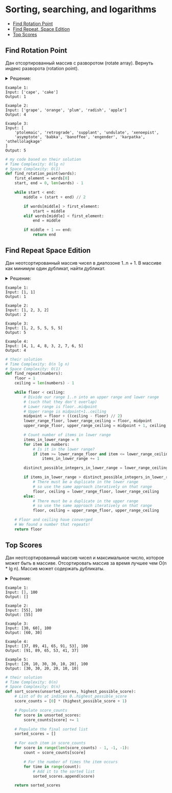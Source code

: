 # Sorting, searching, and logarithms
+ [Find Rotation Point](#find-rotation-point)
+ [Find Repeat, Space Edition](#find-repeat-space-edition)
+ [Top Scores](#top-scores)


## Find Rotation Point
Дан отсортированный массив с разворотом (rotate array).
Вернуть индекс разворота (rotation point).

<details><summary>Решение:</summary><blockquote>

<ol>
 <li>Находим центральный элемент.</li>
 <li>Если центральный элемент больше чем первый элемент, то идем вправо.</li>
 <li>Если центральный элемент меньше чем первый элемент, то идем влево.</li>
 <li>Если остается два элемента в массиве, нам нужно вернуть индекс 2-го элемента.</li>
</ol>

</blockquote></details>

```
Example 1:
Input: ['cape', 'cake']
Output: 1

Example 2:
Input: ['grape', 'orange', 'plum', 'radish', 'apple']
Output: 4

Example 3:
Input: [
    'ptolemaic', 'retrograde', 'supplant', 'undulate', 'xenoepist', 
    'asymptote', 'babka', 'banoffee', 'engender', 'karpatka', 'othellolagkage'
]
Output: 5
```

```python
# my code based on their solution
# Time Complexity: O(lg n)
# Space Complexity: O(1)
def find_rotation_point(words):
    first_element = words[0]
    start, end = 0, len(words) - 1

    while start < end:
        middle = (start + end) // 2

        if words[middle] > first_element:
            start = middle
        elif words[middle] < first_element:
            end = middle

        if middle + 1 == end:
            return end

```



## Find Repeat Space Edition
Дан неотсортированный массив чисел в диапозоне  1..n + 1.
В массиве как минимум один дубликат, найти дубликат.

<details><summary>Решение:</summary><blockquote>

<ol>
 <li>Определить начало и конец массива.</li>
 <li>Определить центр массива.</li>
 <li>Определить нижнюю границу нижнего диапозона + определить верхнюю границу нижнего диапозона.</li>
 <li>Определить нижнюю границу верхнего диапозона + определить верхнюю границу верхнего диапозона.</li>
 <li>Подсчитать кол-во чисел в нижнем диапозоне.</li>
 <li>Подсчитать кол-во УНИКАЛЬНЫХ чисел в нижнем диапозоне.</li>
 <li>Если чисел в нижнем диапозоне больше чем уникальных чисел в нижнем диапозоне, значит сжать массив к нижнему диапозону.</li>
 <li>Иначе дубликат находится в верхнем диапозоне, значит сжать массив к верхнему диапозону.</li>
 <li>Когда указатели начала и конца массива сойдутся, мы получим дубликат под указателем начала массива.</li>
</ol>

</blockquote></details>

```
Example 1: 
Input: [1, 1]
Output: 1

Example 2:
Input: [1, 2, 3, 2]
Output: 2

Example 3:
Input: [1, 2, 5, 5, 5, 5]
Output: 5

Example 4:
Input: [4, 1, 4, 8, 3, 2, 7, 6, 5]
Output: 4
```

```python
# their solution 
# Time Complexity: O(n lg n)
# Space Complexity: O(1)
def find_repeat(numbers):
    floor = 1
    ceiling = len(numbers) - 1

    while floor < ceiling:
        # Divide our range 1..n into an upper range and lower range
        # (such that they don't overlap)
        # Lower range is floor..midpoint
        # Upper range is midpoint+1..ceiling
        midpoint = floor + ((ceiling - floor) // 2)
        lower_range_floor, lower_range_ceiling = floor, midpoint
        upper_range_floor, upper_range_ceiling = midpoint + 1, ceiling

        # Count number of items in lower range
        items_in_lower_range = 0
        for item in numbers:
            # Is it in the lower range?
            if item >= lower_range_floor and item <= lower_range_ceiling:
                items_in_lower_range += 1

        distinct_possible_integers_in_lower_range = lower_range_ceiling - lower_range_floor + 1

        if items_in_lower_range > distinct_possible_integers_in_lower_range:
            # There must be a duplicate in the lower range
            # so use the same approach iteratively on that range
            floor, ceiling = lower_range_floor, lower_range_ceiling
        else:
            # There must be a duplicate in the upper range
            # so use the same approach iteratively on that range
            floor, ceiling = upper_range_floor, upper_range_ceiling

    # Floor and ceiling have converged
    # We found a number that repeats!
    return floor

```


## Top Scores
Дан неотсортированный массив чисел и максимальное число, которое может быть в массиве.
Отсортировать массив за время лучшее чем O(n * lg n).
Массив может содержать дубликаты.

<details><summary>Решение:</summary><blockquote>

<ol>
 <li>Используем "Сортировку подсчётом".</li>
 <li>Создать массив размером с самое максимальное число, которое может быть во входном массиве.</li>
 <li>Индексы созданного массива означают числа входного массива, значения - кол-во появлений числа во входном массиве.</li>
 <li>Итерируем с конца созданный массив, добавляем индексы массивы как числа в результирующий массив, если значение индекса != 0.</li>
</ol>

</blockquote></details>

```
Example 1: 
Input: [], 100
Output: []

Example 2:
Input: [55], 100
Output: [55]

Example 3:
Input: [30, 60], 100
Output: [60, 30]

Example 4:
Input: [37, 89, 41, 65, 91, 53], 100
Output: [91, 89, 65, 53, 41, 37]

Example 5:
Input: [20, 10, 30, 30, 10, 20], 100
Output: [30, 30, 20, 20, 10, 10]
```

```python
# their solution
# Time Complexity: O(n)
# Space Complexity: O(n)
def sort_scores(unsorted_scores, highest_possible_score):
    # List of 0s at indices 0..highest_possible_score
    score_counts = [0] * (highest_possible_score + 1)

    # Populate score_counts
    for score in unsorted_scores:
        score_counts[score] += 1

    # Populate the final sorted list
    sorted_scores = []

    # For each item in score_counts
    for score in range(len(score_counts) - 1, -1, -1):
        count = score_counts[score]

        # For the number of times the item occurs
        for time in range(count):
            # Add it to the sorted list
            sorted_scores.append(score)

    return sorted_scores

```
